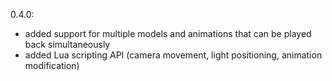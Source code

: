 0.4.0:
- added support for multiple models and animations that can be played back
	simultaneously
- added Lua scripting API (camera movement, light positioning, animation
	modification)
